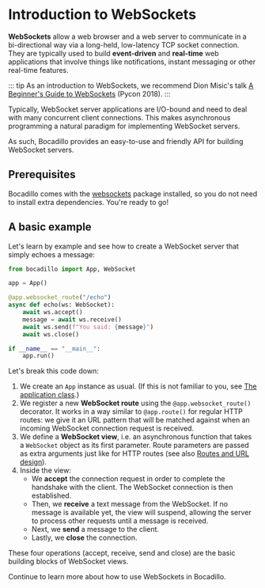 # Introduction to WebSockets

**WebSockets** allow a web browser and a web server to communicate in a bi-directional way via a long-held, low-latency TCP socket connection. They are typically used to build **event-driven** and **real-time** web applications that involve things like notifications, instant messaging or other real-time features.

::: tip
As an introduction to WebSockets, we recommend Dion Misic's talk [A Beginner's Guide to WebSockets](https://www.youtube.com/watch?v=PjiXkJ6P9pQ) (Pycon 2018).
:::

Typically, WebSocket server applications are I/O-bound and need to deal with many concurrent client connections. This makes asynchronous programming a natural paradigm for implementing WebSocket servers.

As such, Bocadillo provides an easy-to-use and friendly API for building WebSocket servers.

## Prerequisites

Bocadillo comes with the [websockets] package installed, so you do not need to install extra dependencies. You're ready to go!

## A basic example

Let's learn by example and see how to create a WebSocket server that simply echoes a message:

```python
from bocadillo import App, WebSocket

app = App()

@app.websocket_route("/echo")
async def echo(ws: WebSocket):
    await ws.accept()
    message = await ws.receive()
    await ws.send(f"You said: {message}")
    await ws.close()

if __name__ == "__main__":
    app.run()
```

Let's break this code down:

1. We create an `App` instance as usual. (If this is not familiar to you, see [The application class].)
2. We register a new **WebSocket route** using the `@app.websocket_route()` decorator. It works in a way similar to `@app.route()` for regular HTTP routes: we give it an URL pattern that will be matched against when an incoming WebSocket connection request is received.
3. We define a **WebSocket view**, i.e. an asynchronous function that takes a `WebSocket` object as its first parameter. Route parameters are passed as extra arguments just like for HTTP routes (see also [Routes and URL design]).
4. Inside the view:
   - We **accept** the connection request in order to complete the handshake with the client. The WebSocket connection is then established.
   - Then, we **receive** a text message from the WebSocket. If no message is available yet, the view will suspend, allowing the server to process other requests until a message is received.
   - Next, we **send** a message to the client.
   - Lastly, we **close** the connection.

These four operations (accept, receive, send and close) are the basic building blocks of WebSocket views.

Continue to learn more about how to use WebSockets in Bocadillo.

[websockets]: https://websockets.readthedocs.io
[the application class]: ../app.md
[routes and url design]: ../http/routing.md
